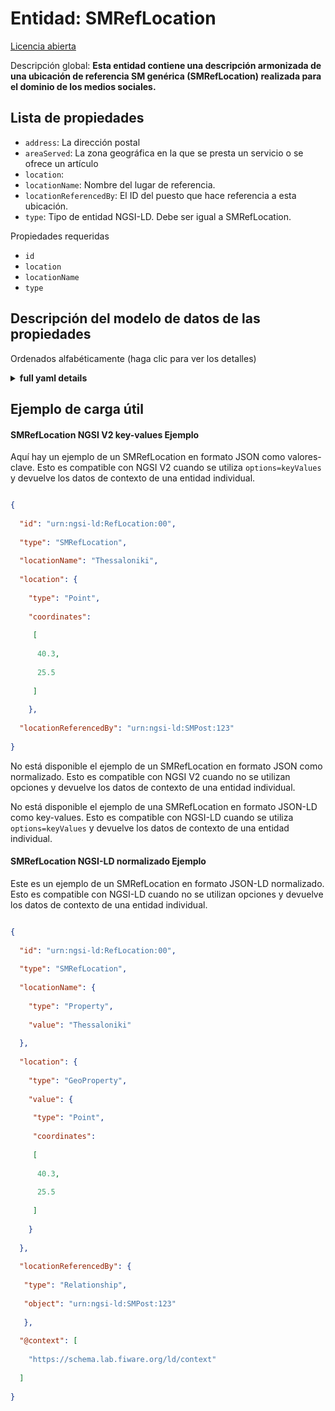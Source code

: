 Entidad: SMRefLocation  
======================  
[Licencia abierta](https://github.com/smart-data-models//dataModel.SocialMedia/blob/master/SMRefLocation/LICENSE.md)  
Descripción global: **Esta entidad contiene una descripción armonizada de una ubicación de referencia SM genérica (SMRefLocation) realizada para el dominio de los medios sociales.**  

## Lista de propiedades  

- `address`: La dirección postal  - `areaServed`: La zona geográfica en la que se presta un servicio o se ofrece un artículo  - `location`:   - `locationName`: Nombre del lugar de referencia.  - `locationReferencedBy`: El ID del puesto que hace referencia a esta ubicación.  - `type`: Tipo de entidad NGSI-LD. Debe ser igual a SMRefLocation.    
Propiedades requeridas  
- `id`  - `location`  - `locationName`  - `type`  ## Descripción del modelo de datos de las propiedades  
Ordenados alfabéticamente (haga clic para ver los detalles)  
<details><summary><strong>full yaml details</strong></summary>    
```yaml  
SMRefLocation:    
  description: 'This entity contains a harmonised description of a generic SM Reference Location (SMRefLocation) made for the Social Media domain.'    
  properties:    
    address:    
      description: 'The mailing address'    
      properties:    
        addressCountry:    
          description: 'Property. The country. For example, Spain. Model:''https://schema.org/addressCountry'''    
          type: string    
        addressLocality:    
          description: 'Property. The locality in which the street address is, and which is in the region. Model:''https://schema.org/addressLocality'''    
          type: string    
        addressRegion:    
          description: 'Property. The region in which the locality is, and which is in the country. Model:''https://schema.org/addressRegion'''    
          type: string    
        areaServed:    
          description: 'Property. The geographic area where a service or offered item is provided. Model:''https://schema.org/areaServed'''    
          type: string    
        postOfficeBoxNumber:    
          description: 'Property. The post office box number for PO box addresses. For example, Spain. Model:''https://schema.org/postOfficeBoxNumber'''    
          type: string    
        postalCode:    
          description: 'Property. The postal code. For example, Spain. Model:''https://schema.org/https://schema.org/postalCode'''    
          type: string    
        streetAddress:    
          description: 'Property. The street address. Model:''https://schema.org/streetAddress'''    
          type: string    
      type: Property    
      x-ngsi:    
        model: https://schema.org/address    
    areaServed:    
      description: 'The geographic area where a service or offered item is provided'    
      type: Property    
      x-ngsi:    
        model: https://schema.org/Text    
    location:    
      $id: https://geojson.org/schema/Point.json    
      $schema: "http://json-schema.org/draft-07/schema#"    
      properties:    
        bbox:    
          items:    
            type: number    
          minItems: 4    
          type: array    
        coordinates:    
          items:    
            type: number    
          minItems: 2    
          type: array    
        type:    
          enum:    
            - Point    
          type: string    
      required:    
        - type    
        - coordinates    
      title: 'GeoJSON Point'    
      type: object    
    locationName:    
      description: 'Name of the referenced location.'    
      type: Property    
      x-ngsi:    
        model: ' https://schema.org/Text'    
        units: 'No unit'    
    locationReferencedBy:    
      description: 'The ID of the post that references this location.'    
      format: uri    
      type: Relationship    
    type:    
      description: 'NGSI-LD Entity Type. It must be equal to SMRefLocation.'    
      enum:    
        - SMRefLocation    
      type: Property    
  required:    
    - id    
    - type    
    - locationName    
    - location    
  type: object    
```  
</details>    
## Ejemplo de carga útil  
#### SMRefLocation NGSI V2 key-values Ejemplo  
Aquí hay un ejemplo de un SMRefLocation en formato JSON como valores-clave. Esto es compatible con NGSI V2 cuando se utiliza `options=keyValues` y devuelve los datos de contexto de una entidad individual.  
```json  
{  
  "id": "urn:ngsi-ld:RefLocation:00",  
  "type": "SMRefLocation",  
  "locationName": "Thessaloniki",  
  "location": {  
    "type": "Point",  
	"coordinates":   
	 [  
	  40.3,  
	  25.5  
	 ]  
	},  
  "locationReferencedBy": "urn:ngsi-ld:SMPost:123"  
}  
```  
No está disponible el ejemplo de un SMRefLocation en formato JSON como normalizado. Esto es compatible con NGSI V2 cuando no se utilizan opciones y devuelve los datos de contexto de una entidad individual.  
No está disponible el ejemplo de una SMRefLocation en formato JSON-LD como key-values. Esto es compatible con NGSI-LD cuando se utiliza `options=keyValues` y devuelve los datos de contexto de una entidad individual.  
#### SMRefLocation NGSI-LD normalizado Ejemplo  
Este es un ejemplo de un SMRefLocation en formato JSON-LD normalizado. Esto es compatible con NGSI-LD cuando no se utilizan opciones y devuelve los datos de contexto de una entidad individual.  
```json  
{  
  "id": "urn:ngsi-ld:RefLocation:00",  
  "type": "SMRefLocation",  
  "locationName": {  
    "type": "Property",  
    "value": "Thessaloniki"  
  },  
  "location": {  
    "type": "GeoProperty",  
	"value": {  
	 "type": "Point",  
	 "coordinates":   
	 [  
	  40.3,  
	  25.5  
	 ]  
	}  
  },  
  "locationReferencedBy": {  
   "type": "Relationship",  
   "object": "urn:ngsi-ld:SMPost:123"  
   },  
  "@context": [  
    "https://schema.lab.fiware.org/ld/context"  
  ]  
}  
```  
